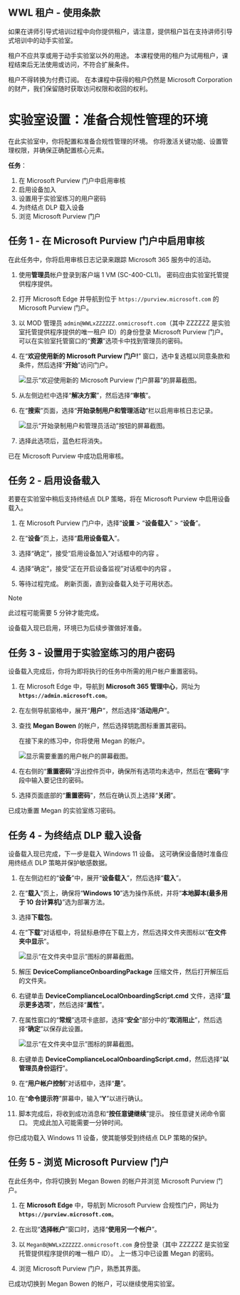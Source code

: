 ## WWL 租户 - 使用条款

如果在讲师引导式培训过程中向你提供租户，请注意，提供租户旨在支持讲师引导式培训中的动手实验室。

租户不应共享或用于动手实验室以外的用途。 本课程使用的租户为试用租户，课程结束后无法使用或访问，不符合扩展条件。

租户不得转换为付费订阅。 在本课程中获得的租户仍然是 Microsoft Corporation 的财产，我们保留随时获取访问权限和收回的权利。

# 实验室设置：准备合规性管理的环境

在此实验室中，你将配置和准备合规性管理的环境。 你将激活关键功能、设置管理权限，并确保正确配置核心元素。

**任务**：

1. 在 Microsoft Purview 门户中启用审核
1. 启用设备加入
1. 设置用于实验室练习的用户密码
1. 为终结点 DLP 载入设备
1. 浏览 Microsoft Purview 门户

## 任务 1 - 在 Microsoft Purview 门户中启用审核

在此任务中，你将启用审核日志记录来跟踪 Microsoft 365 服务中的活动。

1. 使用**管理员**帐户登录到客户端 1 VM (SC-400-CL1)。 密码应由实验室托管提供程序提供。

1. 打开 Microsoft Edge 并导航到位于 `https://purview.microsoft.com` 的 Microsoft Purview 门户。

1. 以 MOD 管理员 `admin@WWLxZZZZZZ.onmicrosoft.com`（其中 ZZZZZZ 是实验室托管提供程序提供的唯一租户 ID）的身份登录 Microsoft Purview 门户。 可以在实验室托管窗口的“**资源**”选项卡中找到管理员的密码。

1. 在“**欢迎使用新的 Microsoft Purview 门户!**” 窗口，选中复选框以同意条款和条件，然后选择“**开始**”访问门户。

    ![显示“欢迎使用新的 Microsoft Purview 门户屏幕”的屏幕截图。](../Media/new-purview-portal-get-started.png)

1. 从左侧边栏中选择“**解决方案**”，然后选择“**审核**”。

1. 在“**搜索**”页面，选择“**开始录制用户和管理活动**”栏以启用审核日志记录。

    ![显示“开始录制用户和管理员活动”按钮的屏幕截图。](../Media/enable-audit-button.png)

1. 选择此选项后，蓝色栏将消失。

已在 Microsoft Purview 中成功启用审核。

## 任务 2 - 启用设备载入

若要在实验室中稍后支持终结点 DLP 策略，将在 Microsoft Purview 中启用设备载入。

1. 在 Microsoft Purview 门户中，选择“**设置** > “**设备载入**” > “**设备**”。

1. 在“**设备**”页上，选择“**启用设备载入**”。

1. 选择“确定”，接受“启用设备加入”对话框中的内容 。

1. 选择“确定”，接受“正在开启设备监视”对话框中的内容 。

1. 等待过程完成。 刷新页面，直到设备载入处于可用状态。

>[!note]
>此过程可能需要 5 分钟才能完成。

设备载入现已启用，环境已为后续步骤做好准备。

## 任务 3 - 设置用于实验室练习的用户密码

设备载入完成后，你将为即将执行的任务中所需的用户帐户重置密码。

1. 在 Microsoft Edge 中，导航到 **Microsoft 365 管理中心**，网址为 **`https://admin.microsoft.com`**。

1. 在左侧导航窗格中，展开“**用户**”，然后选择“**活动用户**”。

1. 查找 **Megan Bowen** 的帐户，然后选择钥匙图标重置其密码。

   在接下来的练习中，你将使用 Megan 的帐户。

   ![显示需要重置的用户帐户的屏幕截图。](../Media/reset-password-button-megan.png)

1. 在右侧的“**重置密码**”浮出控件页中，确保所有选项均未选中，然后在“**密码**”字段中输入要记住的密码。

1. 选择页面底部的“**重置密码**”，然后在确认页上选择“**关闭**”。

已成功重置 Megan 的实验室练习密码。

## 任务 4 - 为终结点 DLP 载入设备

设备载入现已完成，下一步是载入 Windows 11 设备。 这可确保设备随时准备应用终结点 DLP 策略并保护敏感数据。

1. 在左侧边栏的“**设备**”中，展开“**设备载入**”，然后选择“**载入**”。

1. 在“**载入**”页上，确保将“**Windows 10**”选为操作系统，并将“**本地脚本(最多用于 10 台计算机)**”选为部署方法。

1. 选择**下载包**。

1. 在“**下载**”对话框中，将鼠标悬停在下载上方，然后选择文件夹图标以“**在文件夹中显示**”。

   ![显示“在文件夹中显示”图标的屏幕截图。](../Media/show-in-folder.png)

1. 解压 **DeviceComplianceOnboardingPackage** 压缩文件，然后打开解压后的文件夹。

1. 右键单击 **DeviceComplianceLocalOnboardingScript.cmd** 文件，选择“**显示更多选项**”，然后选择“**属性**”。

1. 在属性窗口的“**常规**”选项卡底部，选择“**安全**”部分中的“**取消阻止**”，然后选择“**确定**”以保存此设置。

   ![显示“在文件夹中显示”图标的屏幕截图。](../Media/unblock-file.png)

1. 右键单击 **DeviceComplianceLocalOnboardingScript.cmd**，然后选择“**以管理员身份运行**”。

1. 在“**用户帐户控制**”对话框中，选择“**是**”。

1. 在“**命令提示符**”屏幕中，输入“**Y**”以进行确认。

1. 脚本完成后，将收到成功消息和“**按任意键继续**”提示。 按任意键关闭命令窗口。 完成此加入可能需要一分钟时间。

你已成功载入 Windows 11 设备，使其能够受到终结点 DLP 策略的保护。

## 任务 5 - 浏览 Microsoft Purview 门户

在此任务中，你将切换到 Megan Bowen 的帐户并浏览 Microsoft Purview 门户。

1. 在 **Microsoft Edge** 中，导航到 Microsoft Purview 合规性门户，网址为 **`https://purview.microsoft.com`**。

1. 在出现“**选择帐户**”窗口时，选择“**使用另一个帐户**”。

1. 以 `MeganB@WWLxZZZZZZ.onmicrosoft.com` 身份登录（其中 ZZZZZZ 是实验室托管提供程序提供的唯一租户 ID）。 上一练习中已设置 Megan 的密码。

1. 浏览 Microsoft Purview 门户，熟悉其界面。

已成功切换到 Megan Bowen 的帐户，可以继续使用实验室。

